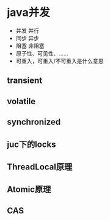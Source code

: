 # java并发

- 并发 并行
- 同步 异步
- 阻塞 非阻塞
- 原子性、可见性、......
- 可重入，可重入/不可重入是什么意思

## transient



## volatile



## synchronized



## juc下的locks



## ThreadLocal原理



## Atomic原理



## CAS